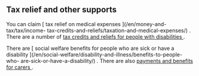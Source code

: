 ##  Tax relief and other supports

You can claim [ tax relief on medical expenses ](/en/money-and-tax/tax/income-
tax-credits-and-reliefs/taxation-and-medical-expenses/) . There are a number
of [ tax credits and reliefs for people with disabilities
](http://www.citizensinformation.ie/en/money_and_tax/tax/tax_credits_and_reliefs_for_people_with_disabilities/)
.

There are [ social welfare benefits for people who are sick or have a
disability ](/en/social-welfare/disability-and-illness/benefits-to-people-who-
are-sick-or-have-a-disability/) . There are also [ payments and benefits for
carers ](/en/social-welfare/carers/payments-to-carers/) .
